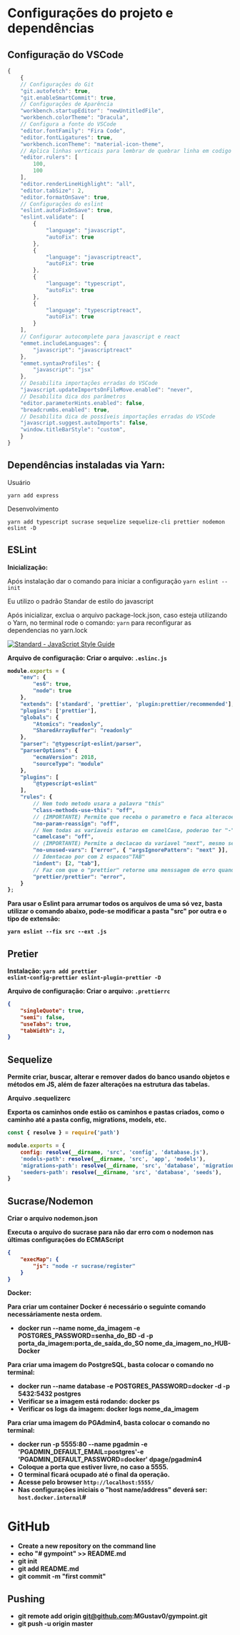 # Configurações do projeto e dependências

## Configuração do VSCode

```javascript
{
    {
    // Configurações do Git
    "git.autofetch": true,
    "git.enableSmartCommit": true,
    // Configurações de Aparência
    "workbench.startupEditor": "newUntitledFile",
    "workbench.colorTheme": "Dracula",
    // Configura a fonte do VSCode
    "editor.fontFamily": "Fira Code",
    "editor.fontLigatures": true,
    "workbench.iconTheme": "material-icon-theme",
    // Aplica linhas verticais para lembrar de quebrar linha em codigo muito grande
    "editor.rulers": [
        100,
        100
    ],
    "editor.renderLineHighlight": "all",
    "editor.tabSize": 2,
    "editor.formatOnSave": true,
    // Configurações do eslint
    "eslint.autoFixOnSave": true,
    "eslint.validate": [
        {
            "language": "javascript",
            "autoFix": true
        },
        {
            "language": "javascriptreact",
            "autoFix": true
        },
        {
            "language": "typescript",
            "autoFix": true
        },
        {
            "language": "typescriptreact",
            "autoFix": true
        }
    ],
    // Configurar autocomplete para javascript e react
    "emmet.includeLanguages": {
        "javascript": "javascriptreact"
    },
    "emmet.syntaxProfiles": {
        "javascript": "jsx"
    },
    // Desabilita importações erradas do VSCode
    "javascript.updateImportsOnFileMove.enabled": "never",
    // Desabilita dica dos parâmetros
    "editor.parameterHints.enabled": false,
    "breadcrumbs.enabled": true,
    // Desabilita dica de possíveis importações erradas do VSCode
    "javascript.suggest.autoImports": false,
    "window.titleBarStyle": "custom",
    }
}
```
<strong><h2>Dependências instaladas via Yarn:</h2></strong>

<p>Usuário</p>
<code>yarn add express</code>

<p>Desenvolvimento</p>
<code>yarn add typescript sucrase sequelize sequelize-cli prettier nodemon eslint -D</code>

<strong><h2>ESLint</h2></strong>

<strong>Inicialização: </strong><p>Após instalação dar o comando para iniciar a configuração <code>yarn eslint --init</code></p>
<p>Eu utilizo o padrão Standar de estilo do javascript</p>
<p>Após inicializar, exclua o arquivo package-lock.json, caso esteja utilizando o Yarn, no terminal rode o comando: <code>yarn</code> para reconfigurar as dependencias no yarn.lock</p>

[![Standard - JavaScript Style Guide](https://cdn.rawgit.com/standard/standard/master/badge.svg)](https://github.com/standard/standard)

<Strong>Arquivo de configuração: <Strong>Criar o arquivo: <code>.eslinc.js</code>

```javascript
module.exports = {
	"env": {
		"es6": true,
		"node": true
	},
	"extends": ['standard', 'prettier', 'plugin:prettier/recommended'],
	"plugins": ['prettier'],
	"globals": {
		"Atomics": "readonly",
		"SharedArrayBuffer": "readonly"
	},
	"parser": "@typescript-eslint/parser",
	"parserOptions": {
		"ecmaVersion": 2018,
		"sourceType": "module"
	},
	"plugins": [
		"@typescript-eslint"
	],
	"rules": {
		// Nem todo metodo usara a palavra "this"
		"class-methods-use-this": "off",
		// (IMPORTANTE) Permite que receba o parametro e faca alteracoes nele, usado pelo Sequelize
		"no-param-reassign": "off",
		// Nem todas as variaveis estarao em camelCase, poderao ter "-" ou "_" como separacao
		"camelcase": "off",
		// (IMPORTANTE) Permite a declacao da variavel "next", mesmo sem utilizar
		"no-unused-vars": ["error", { "argsIgnorePattern": "next" }],
		// Identacao por com 2 espacos"TAB"
		"indent": [2, "tab"],
		// Faz com que o "prettier" retorne uma menssagem de erro quando houver
		"prettier/prettier": "error",
	}
};
```
<p>Para usar o Eslint para arrumar todos os arquivos de uma só vez, basta utilizar o comando abaixo, pode-se modificar a pasta "src" por outra e o tipo de extensão:</p>

<code>yarn eslint --fix src --ext .js</code>

<strong><h2>Pretier</h2></strong>

<strong>Instalação: </strong><code>yarn add prettier eslint-config-prettier eslint-plugin-prettier -D</code>

<Strong>Arquivo de configuração: <Strong>Criar o arquivo: <code>.prettierrc</code>

```json
{
    "singleQuote": true,
    "semi": false,
    "useTabs": true,
    "tabWidth": 2,
}
```

<strong><h2>Sequelize</h2></strong>

<p>Permite criar, buscar, alterar e remover dados do banco usando objetos e métodos em JS, além de fazer alterações na estrutura das tabelas.</p>

<strong>Arquivo .sequelizerc</strong><p>Exporta os caminhos onde estão os caminhos e pastas criados, como o caminho até a pasta config, migrations, models, etc.</p>

```javascript
const { resolve } = require('path')

module.exports = {
    config: resolve(__dirname, 'src', 'config', 'database.js'),
    'models-path': resolve(__dirname, 'src', 'app', 'models'),
    'migrations-path': resolve(__dirname, 'src', 'database', 'migrations'),
    'seeders-path': resolve(__dirname, 'src', 'database', 'seeds'),
}
```

## Sucrase/Nodemon
<strong>Criar o arquivo nodemon.json</strong>
<p>Executa o arquivo do sucrase para não dar erro com o nodemon nas últimas configurações do ECMAScript</p>

```json
{
    "execMap": {
        "js": "node -r sucrase/register"
    }
}
```

<strong>Docker: </strong><p>Para criar um container Docker é necessário o seguinte comando necessáriamente nesta ordem.</p>

* docker run --name nome_da_imagem -e POSTGRES_PASSWORD=senha_do_BD -d -p porta_da_imagem:porta_de_saída_do_SO nome_da_imagem_no_HUB-Docker

<p>Para criar uma imagem do <strong>PostgreSQL</strong>, basta colocar o comando no terminal:</p>

* docker run --name database -e POSTGRES_PASSWORD=docker -d -p 5432:5432 postgres
* Verificar se a imagem está rodando: docker ps
* Verificar os logs da imagem: docker logs nome_da_imagem

<p>Para criar uma imagem do <strong>PGAdmin4</strong>, basta colocar o comando no terminal:</p>

* docker run -p 5555:80 --name pgadmin -e 'PGADMIN_DEFAULT_EMAIL=postgres'-e 'PGADMIN_DEFAULT_PASSWORD=docker' dpage/pgadmin4
* Coloque a porta que estiver livre, no caso a 5555.
* O terminal ficará ocupado até o final da operação.
* Acesse pelo browser <code>http://localhost:5555/</code>
* Nas configurações iniciais o "host name/address" deverá ser: <code>host.docker.internal</code>#


# GitHub
* Create a new repository on the command line
* echo "# gympoint" >> README.md
* git init
* git add README.md
* git commit -m "first commit"

## Pushing
* git remote add origin git@github.com:MGustav0/gympoint.git
* git push -u origin master
